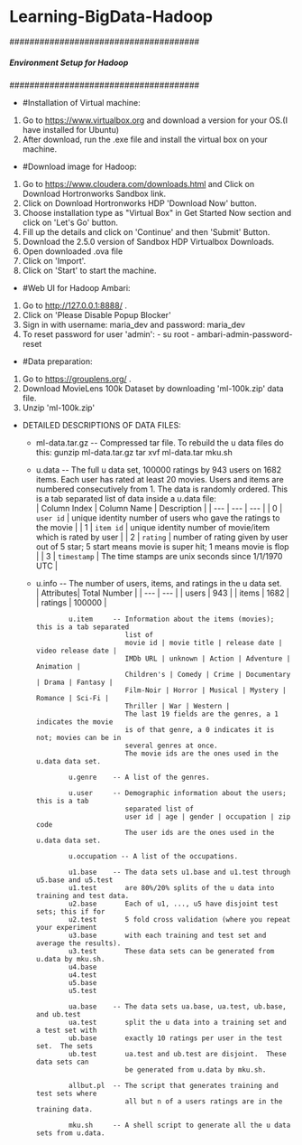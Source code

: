 # Learning-BigData-Hadoop

######################################
##### Environment Setup for Hadoop #####
######################################

- #Installation of Virtual machine:
1. Go to https://www.virtualbox.org and download a version for your OS.(I have installed for Ubuntu)
2. After download, run the .exe file and install the virtual box on your machine.

- #Download image for Hadoop:
1. Go to https://www.cloudera.com/downloads.html and Click on Download Hortronworks Sandbox link.
2. Click on Download Hortronworks HDP 'Download Now' button.
3. Choose installation type as "Virtual Box" in Get Started Now section and click on 'Let's Go' button.
4. Fill up the details and click on 'Continue' and then 'Submit' Button.
5. Download the 2.5.0 version of Sandbox HDP Virtualbox Downloads.
6. Open downloaded .ova file
8. Click on 'Import'.
9. Click on 'Start' to start the machine.

- #Web UI for Hadoop Ambari:
1. Go to http://127.0.0.1:8888/ .
2. Click on 'Please Disable Popup Blocker'
3. Sign in with username: maria_dev and password: maria_dev
4. To reset password for user 'admin':
        - su root
        - ambari-admin-password-reset

- #Data preparation:
1. Go to https://grouplens.org/ .
2. Download MovieLens 100k Dataset by downloading 'ml-100k.zip' data file.
3. Unzip 'ml-100k.zip'

- DETAILED DESCRIPTIONS OF DATA FILES:
     
  - ml-data.tar.gz   -- Compressed tar file.  To rebuild the u data files do this:
                                gunzip ml-data.tar.gz
                                tar xvf ml-data.tar
                                mku.sh
   - u.data     -- The full u data set, 100000 ratings by 943 users on 1682 items.
                              Each user has rated at least 20 movies.  Users and items are
                              numbered consecutively from 1.  The data is randomly
                              ordered. This is a tab separated list of data inside a u.data file:                            
| Column Index | Column Name | Description |
| --- | --- | --- |
| 0 | `user id` | unique identity number of users who gave the ratings to the movie |
| 1 | `item id` | unique identity number of movie/item which is rated by user |
| 2 | `rating` | number of rating given by user out of 5 star; 5 start means movie is super hit; 1 means movie is flop |
| 3 | `timestamp` | The time stamps are unix seconds since 1/1/1970 UTC |
                              
  - u.info     -- The number of users, items, and ratings in the u data set.      
| Attributes| Total Number |
| --- | --- |
| users | 943 |
| items | 1682 |
| ratings |  100000 |
                              

                

                u.item     -- Information about the items (movies); this is a tab separated
                              list of
                              movie id | movie title | release date | video release date |
                              IMDb URL | unknown | Action | Adventure | Animation |
                              Children's | Comedy | Crime | Documentary | Drama | Fantasy |
                              Film-Noir | Horror | Musical | Mystery | Romance | Sci-Fi |
                              Thriller | War | Western |
                              The last 19 fields are the genres, a 1 indicates the movie
                              is of that genre, a 0 indicates it is not; movies can be in
                              several genres at once.
                              The movie ids are the ones used in the u.data data set.

                u.genre    -- A list of the genres.

                u.user     -- Demographic information about the users; this is a tab
                              separated list of
                              user id | age | gender | occupation | zip code
                              The user ids are the ones used in the u.data data set.

                u.occupation -- A list of the occupations.

                u1.base    -- The data sets u1.base and u1.test through u5.base and u5.test
                u1.test       are 80%/20% splits of the u data into training and test data.
                u2.base       Each of u1, ..., u5 have disjoint test sets; this if for
                u2.test       5 fold cross validation (where you repeat your experiment
                u3.base       with each training and test set and average the results).
                u3.test       These data sets can be generated from u.data by mku.sh.
                u4.base
                u4.test
                u5.base
                u5.test

                ua.base    -- The data sets ua.base, ua.test, ub.base, and ub.test
                ua.test       split the u data into a training set and a test set with
                ub.base       exactly 10 ratings per user in the test set.  The sets
                ub.test       ua.test and ub.test are disjoint.  These data sets can
                              be generated from u.data by mku.sh.

                allbut.pl  -- The script that generates training and test sets where
                              all but n of a users ratings are in the training data.

                mku.sh     -- A shell script to generate all the u data sets from u.data.
